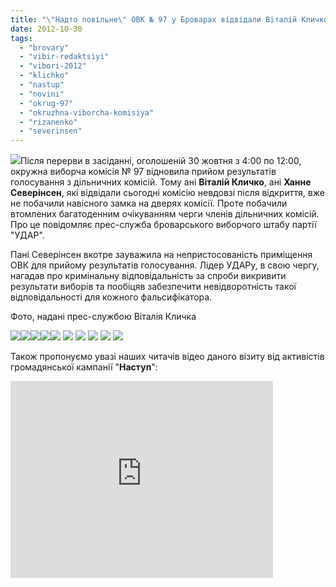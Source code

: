 ```yaml
---
title: "\"Надто повільне\" ОВК № 97 у Броварах відвідали Віталій Кличко та Ханне Северінсен"
date: 2012-10-30
tags: 
  - "brovary"
  - "vibir-redaktsiyi"
  - "vibori-2012"
  - "klichko"
  - "nastup"
  - "novini"
  - "okrug-97"
  - "okruzhna-viborcha-komisiya"
  - "rizanenko"
  - "severinsen"
---
```


[![](https://mpz.brovary.org/wp-content/uploads/2012/10/559482_300635186718803_1202788468_n.jpg)](https://mpz.brovary.org/wp-content/uploads/2012/10/559482_300635186718803_1202788468_n.jpg)Після перерви в засіданні, оголошеній 30 жовтня з 4:00 по 12:00, окружна виборча комісія № 97 відновила прийом результатів голосування з дільничних комісій. Тому ані **Віталій Кличко**, ані **Ханне Северінсен**, які відвідали сьогодні комісію невдовзі після відкриття, вже не побачили навісного замка на дверях комісії. Проте побачили втомлених багатоденним очікуванням черги членів дільничних комісій. Про це повідомляє прес-служба броварського виборчого штабу партії "УДАР".

Пані Северінсен вкотре зауважила на непристосованість приміщення ОВК для прийому результатів голосування. Лідер УДАРу, в свою чергу, нагадав про кримінальну відповідальність за спроби викривити результати виборів та пообіцяв забезпечити невідворотність такої відповідальності для кожного фальсифікатора.

Фото, надані прес-службою Віталія Кличка

[![](https://mpz.brovary.org/wp-content/uploads/2012/10/197350_300635226718799_1207056879_n.jpg)](https://mpz.brovary.org/wp-content/uploads/2012/10/197350_300635226718799_1207056879_n.jpg)[![](https://mpz.brovary.org/wp-content/uploads/2012/10/384944_300635126718809_884529281_n.jpg)](https://mpz.brovary.org/wp-content/uploads/2012/10/384944_300635126718809_884529281_n.jpg)[![](https://mpz.brovary.org/wp-content/uploads/2012/10/526035_300635150052140_1654496244_n.jpg)](https://mpz.brovary.org/wp-content/uploads/2012/10/526035_300635150052140_1654496244_n.jpg)[![](https://mpz.brovary.org/wp-content/uploads/2012/10/416826_300635163385472_1005698255_n.jpg)](https://mpz.brovary.org/wp-content/uploads/2012/10/416826_300635163385472_1005698255_n.jpg)[![](https://mpz.brovary.org/wp-content/uploads/2012/10/602610_300635266718795_607296513_n.jpg)](https://mpz.brovary.org/wp-content/uploads/2012/10/602610_300635266718795_607296513_n.jpg) [![](https://mpz.brovary.org/wp-content/uploads/2012/10/560796_300635306718791_1672251135_n.jpg)](https://mpz.brovary.org/wp-content/uploads/2012/10/560796_300635306718791_1672251135_n.jpg) [![](https://mpz.brovary.org/wp-content/uploads/2012/10/409180_300635356718786_1188644996_n.jpg)](https://mpz.brovary.org/wp-content/uploads/2012/10/409180_300635356718786_1188644996_n.jpg) [![](https://mpz.brovary.org/wp-content/uploads/2012/10/318790_300635396718782_496705806_n.jpg)](https://mpz.brovary.org/wp-content/uploads/2012/10/318790_300635396718782_496705806_n.jpg) [![](https://mpz.brovary.org/wp-content/uploads/2012/10/547040_300635456718776_791311571_n.jpg)](https://mpz.brovary.org/wp-content/uploads/2012/10/547040_300635456718776_791311571_n.jpg) [![](https://mpz.brovary.org/wp-content/uploads/2012/10/12905_300635493385439_2064266578_n.jpg)](https://mpz.brovary.org/wp-content/uploads/2012/10/12905_300635493385439_2064266578_n.jpg)

Також пропонуємо увазі наших читачів відео даного візиту від активістів громадянської кампанії "**Наступ**":

<iframe src="http://www.youtube.com/embed/pAoAoDwb2II" frameborder="0" width="420" height="315"></iframe>
